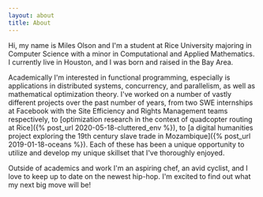 ```yaml
---
layout: about
title: About
---
```



Hi, my name is Miles Olson and I'm a student at Rice University majoring in Computer Science with a minor in Computational and Applied Mathematics.
I currently live in Houston, and I was born and raised in the Bay Area.

Academically I'm interested in functional programming, especially is applications in distributed systems, concurrency, and parallelism, as well as mathematical optimization theory.
I've worked on a number of vastly different projects over the past number of years, from two SWE internships at Facebook with the Site Efficiency and Rights Management teams respectively, to [optimization research in the context of quadcopter routing at Rice]({% post_url 2020-05-18-cluttered_env %}), to [a digital humanities project exploring the 19th century slave trade in Mozambique]({% post_url 2019-01-18-oceans %}).
Each of these has been a unique opportunity to utilize and develop my unique skillset that I've thoroughly enjoyed.

Outside of academics and work I'm an aspiring chef, an avid cyclist, and I love to keep up to date on the newest hip-hop.
I'm excited to find out what my next big move will be!
